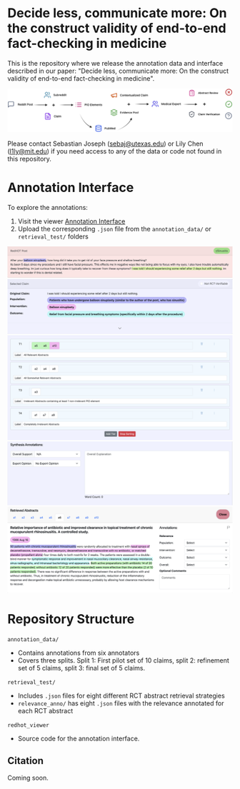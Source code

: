 # Decide less, communicate more: On the construct validity of end-to-end fact-checking in medicine

This is the repository where we release the annotation data and interface described in our paper: "Decide less, communicate more: On the construct validity of end-to-end fact-checking in medicine".

![Task Overview](img/Task_fig.png)

Please contact Sebastian Joseph (sebaj@utexas.edu) or Lily Chen (l1ly@mit.edu) if you need access to any of the data or code not found in this repository.

# Annotation Interface
To explore the annotations:
1. Visit the viewer [Annotation Interface](https://sebajoe.github.io/redhot_viewer/)
2. Upload the corresponding `.json` file from the `annotation_data/` or `retrieval_test/` folders

![Claims](img/claims.png)
![PIO Elements](img/pios.png)
![Tiers](img/tiers.png)
![Label and Explanation](img/exps.png)
![Abstract Level Annotations](img/abs.png)


# Repository Structure
`annotation_data/` 
* Contains annotations from six annotators
* Covers three splits. Split 1: First pilot set of 10 claims, split 2: refinement set of 5 claims, split 3: final set of 5 claims.

`retrieval_test/` 
* Includes `.json` files for eight different RCT abstract retrieval strategies
* `relevance_anno/` has eight `.json` files with the relevance annotated for each RCT abstract

`redhot_viewer`
* Source code for the annotation interface.

## Citation
Coming soon.
